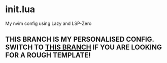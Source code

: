 # init.lua
My nvim config using Lazy and LSP-Zero

## THIS BRANCH IS MY PERSONALISED CONFIG. SWITCH TO [THIS BRANCH](https://github.com/xqtc161/init.lua/tree/template) IF YOU ARE LOOKING FOR A ROUGH TEMPLATE!
